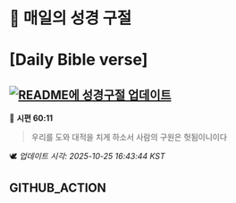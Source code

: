 # 🙏 매일의 성경 구절
# [Daily Bible verse]
## [![README에 성경구절 업데이트](https://github.com/DONGSUKA/first_test/actions/workflows/update-readme-bible.yml/badge.svg)](https://github.com/DONGSUKA/first_test/actions/workflows/update-readme-bible.yml)
<!-- START_BIBLE_VERSE -->
📖 **시편 60:11**
> 우리를 도와 대적을 치게 하소서 사람의 구원은 헛됨이니이다

🕊️ _업데이트 시각: 2025-10-25 16:43:44 KST_
  <!-- END_BIBLE_VERSE -->
## GITHUB_ACTION
